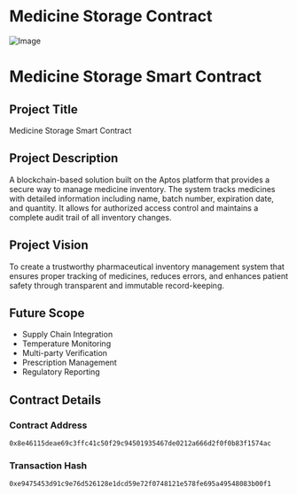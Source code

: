 # Medicine Storage Contract

![Image](https://res.cloudinary.com/deba/image/upload/aptos_2.png)

# Medicine Storage Smart Contract

## Project Title
Medicine Storage Smart Contract

## Project Description
A blockchain-based solution built on the Aptos platform that provides a secure way to manage medicine inventory. The system tracks medicines with detailed information including name, batch number, expiration date, and quantity. It allows for authorized access control and maintains a complete audit trail of all inventory changes.

## Project Vision
To create a trustworthy pharmaceutical inventory management system that ensures proper tracking of medicines, reduces errors, and enhances patient safety through transparent and immutable record-keeping.

## Future Scope
- Supply Chain Integration
- Temperature Monitoring
- Multi-party Verification
- Prescription Management
- Regulatory Reporting

## Contract Details
### Contract Address
`0x8e46115deae69c3ffc41c50f29c94501935467de0212a666d2f0f0b83f1574ac`

### Transaction Hash
`0xe9475453d91c9e76d526128e1dcd59e72f0748121e578fe695a49548083b00f1`
